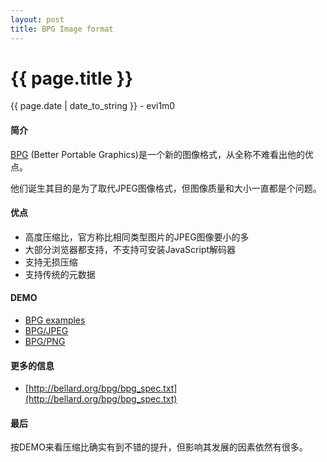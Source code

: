 ```yaml
---
layout: post
title: BPG Image format
---
```


{{ page.title }}
================
<p class="date">{{ page.date | date_to_string }} - evi1m0</p>


#### 简介

[BPG](http://bellard.org/) (Better Portable Graphics)是一个新的图像格式，从全称不难看出他的优点。

他们诞生其目的是为了取代JPEG图像格式，但图像质量和大小一直都是个问题。

#### 优点

- 高度压缩比，官方称比相同类型图片的JPEG图像要小的多
- 大部分浏览器都支持，不支持可安装JavaScript解码器
- 支持无损压缩
- 支持传统的元数据

#### DEMO

- [BPG examples](http://bellard.org/bpg/gallery1.html)
- [BPG/JPEG](http://bellard.org/bpg/lena.html)
- [BPG/PNG](http://bellard.org/bpg/gallery2.html)

#### 更多的信息

- [http://bellard.org/bpg/bpg_spec.txt](http://bellard.org/bpg/bpg_spec.txt)


#### 最后

按DEMO来看压缩比确实有到不错的提升，但影响其发展的因素依然有很多。